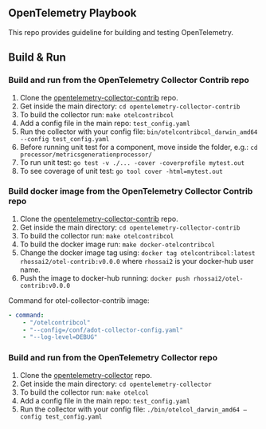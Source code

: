## OpenTelemetry Playbook
This repo provides guideline for building and testing OpenTelemetry. 

## Build & Run

### Build and run from the OpenTelemetry Collector Contrib repo
1. Clone the [opentelemetry-collector-contrib](https://github.com/open-telemetry/opentelemetry-collector-contrib) repo.
1. Get inside the main directory: `cd opentelemetry-collector-contrib`
1. To build the collector run: `make otelcontribcol`
1. Add a config file in the main repo: `test_config.yaml`
1. Run the collector with your config file: `bin/otelcontribcol_darwin_amd64 --config test_config.yaml`
1. Before running unit test for a component, move inside the folder, e.g.: `cd processor/metricsgenerationprocessor/`
1. To run unit test: `go test -v ./... -cover -coverprofile mytest.out`
1. To see coverage of unit test: `go tool cover -html=mytest.out`

### Build docker image from the OpenTelemetry Collector Contrib repo
1. Clone the [opentelemetry-collector-contrib](https://github.com/open-telemetry/opentelemetry-collector-contrib) repo.
1. Get inside the main directory: `cd opentelemetry-collector-contrib`
1. To build the collector run: `make otelcontribcol`
1. To build the docker image run: `make docker-otelcontribcol`
1. Change the docker image tag using: `docker tag otelcontribcol:latest rhossai2/otel-contrib:v0.0.0` where `rhossai2` is your docker-hub user name.
1. Push the image to docker-hub running: `docker push rhossai2/otel-contrib:v0.0.0`

Command for otel-collector-contrib image:
```yaml
- command:
    - "/otelcontribcol"
    - "--config=/conf/adot-collector-config.yaml"
    - "--log-level=DEBUG"
```

### Build and run from the OpenTelemetry Collector repo
1. Clone the [opentelemetry-collector](https://github.com/open-telemetry/opentelemetry-collector) repo.
1. Get inside the main directory: `cd opentelemetry-collector`
1. To build the collector run: `make otelcol`
1. Add a config file in the main repo: `test_config.yaml`
1. Run the collector with your config file: `./bin/otelcol_darwin_amd64 —config test_config.yaml`